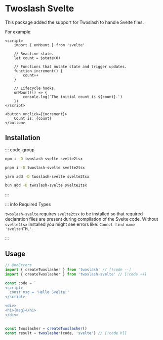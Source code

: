 # Twoslash Svelte

This package added the support for Twoslash to handle Svelte files.

For example:

```svelte svelte-check
<script>
    import { onMount } from 'svelte'

    // Reactive state.
    let count = $state(0)

    // Functions that mutate state and trigger updates.
    function increment() {
        count++
    }

    // Lifecycle hooks.
    onMount(() => {
        console.log(`The initial count is ${count}.`)
    })
</script>

<button onclick={increment}>
    Count is: {count}
</button>
```

## Installation

::: code-group

```bash [npm]
npm i -D twoslash-svelte svelte2tsx
```
```bash [pnpm]
pnpm i -D twoslash-svelte svelte2tsx
```
```bash [yarn]
yarn add -D twoslash-svelte svelte2tsx
```
```bash [bun]
bun add -D twoslash-svelte svelte2tsx
```

:::

::: info Required Types

`twoslash-svelte` requires `svelte2tsx` to be installed so that required declaration files are present during compilation of the Svelte code. Without `svelte2tsx` installed you might see errors like: `Cannot find name 'svelteHTML'.`

:::

## Usage

```ts twoslash
// @noErrors
import { createTwoslasher } from 'twoslash' // [!code --]
import { createTwoslasher } from 'twoslash-svelte' // [!code ++]

const code = `
<script>
  const msg = 'Hello Svelte!'
</script>

<div>
<h1>{msg}</h1>
</div>
`

const twoslasher = createTwoslasher()
const result = twoslasher(code, 'svelte') // [!code hl]
```
